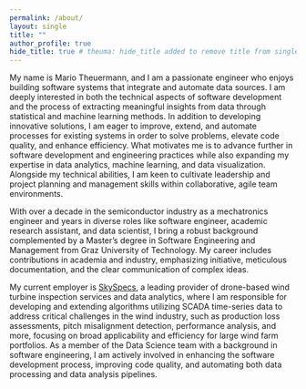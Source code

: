 ```yaml
---
permalink: /about/
layout: single
title: ""
author_profile: true
hide_title: true # theuma: hide_title added to remove title from single.html layout
---
```


My name is Mario Theuermann, and I am a passionate engineer who enjoys building software systems that integrate and automate data sources. I am deeply interested in both the technical aspects of software development and the process of extracting meaningful insights from data through statistical and machine learning methods. In addition to developing innovative solutions, I am eager to improve, extend, and automate processes for existing systems in order to solve problems, elevate code quality, and enhance efficiency. What motivates me is to advance further in software development and engineering practices while also expanding my expertise in data analytics, machine learning, and data visualization. Alongside my technical abilities, I am keen to cultivate leadership and project planning and management skills within collaborative, agile team environments.

With over a decade in the semiconductor industry as a mechatronics engineer and years in diverse roles like software engineer, academic research assistant, and data scientist, I bring a robust background complemented by a Master’s degree in Software Engineering and Management from Graz University of Technology. My career includes contributions in academia and industry, emphasizing initiative, meticulous documentation, and the clear communication of complex ideas.

<!-- With over a decade in the semiconductor industry, a degree in Software Engineering and Management from Graz University of Technology and roles across software development, academic research, and data science, my career includes contributions in academia and industry, emphasizing initiative, meticulous documentation, and the clear communication of complex ideas. -->

My current employer is [SkySpecs](https://www.skyspecs.com), a leading provider of drone-based wind turbine inspection services and data analytics, where I am responsible for developing and extending algorithms utilizing SCADA time-series data to address critical challenges in the wind industry, such as production loss assessments, pitch misalignment detection, performance analysis, and more, focusing on broad applicability and efficiency for large wind farm portfolios. As a member of the Data Science team with a background in software engineering, I am actively involved in enhancing the software development process, improving code quality, and automating both data processing and data analysis pipelines.

